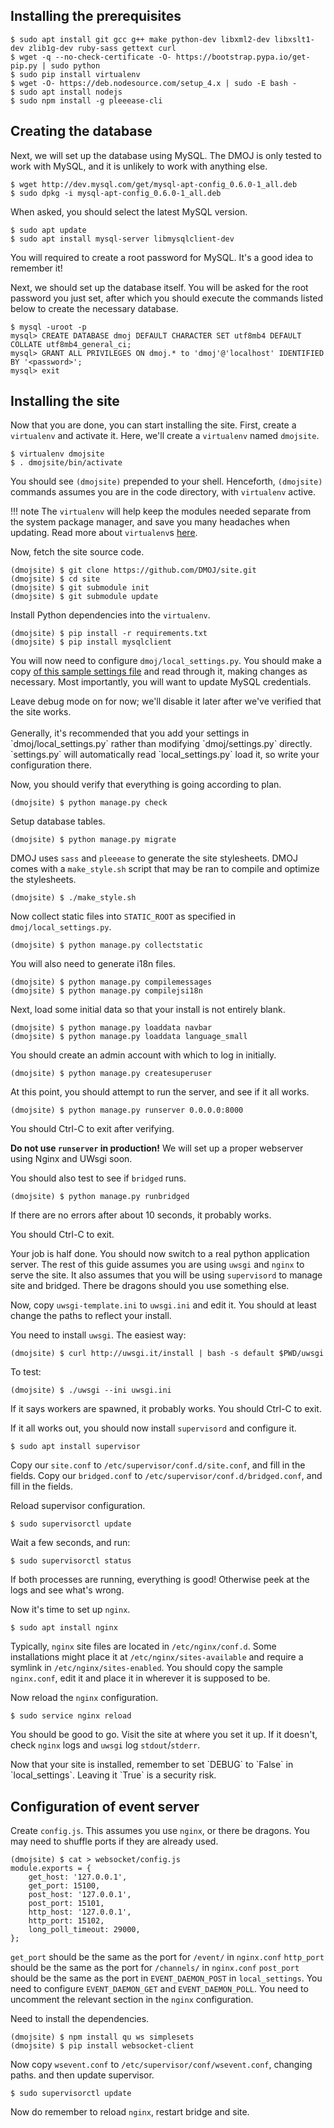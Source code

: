 ## Installing the prerequisites

```
$ sudo apt install git gcc g++ make python-dev libxml2-dev libxslt1-dev zlib1g-dev ruby-sass gettext curl
$ wget -q --no-check-certificate -O- https://bootstrap.pypa.io/get-pip.py | sudo python
$ sudo pip install virtualenv
$ wget -O- https://deb.nodesource.com/setup_4.x | sudo -E bash -
$ sudo apt install nodejs
$ sudo npm install -g pleeease-cli
```

## Creating the database

Next, we will set up the database using MySQL. The DMOJ is only tested to work with MySQL, and it is unlikely to work with anything else.

```
$ wget http://dev.mysql.com/get/mysql-apt-config_0.6.0-1_all.deb
$ sudo dpkg -i mysql-apt-config_0.6.0-1_all.deb
```
When asked, you should select the latest MySQL version.

```
$ sudo apt update
$ sudo apt install mysql-server libmysqlclient-dev
```

You will required to create a root password for MySQL. It's a good idea to remember it!

Next, we should set up the database itself. You will be asked for the root password you just set, after which you should execute the commands listed below to create the necessary database.

```
$ mysql -uroot -p
mysql> CREATE DATABASE dmoj DEFAULT CHARACTER SET utf8mb4 DEFAULT COLLATE utf8mb4_general_ci;
mysql> GRANT ALL PRIVILEGES ON dmoj.* to 'dmoj'@'localhost' IDENTIFIED BY '<password>';
mysql> exit
```

## Installing the site

Now that you are done, you can start installing the site. First, create a `virtualenv` and activate it. Here, we'll create a `virtualenv` named `dmojsite`.

```
$ virtualenv dmojsite
$ . dmojsite/bin/activate
```
You should see `(dmojsite)` prepended to your shell. Henceforth, `(dmojsite)` commands assumes you are in the code directory, with `virtualenv` active.

!!! note
    The `virtualenv` will help keep the modules needed separate from the system package manager, and save you many headaches when updating. Read more about `virtualenv`s [here](#).


Now, fetch the site source code.

```
(dmojsite) $ git clone https://github.com/DMOJ/site.git
(dmojsite) $ cd site
(dmojsite) $ git submodule init
(dmojsite) $ git submodule update
```

Install Python dependencies into the `virtualenv`.

```
(dmojsite) $ pip install -r requirements.txt
(dmojsite) $ pip install mysqlclient
```

You will now need to configure `dmoj/local_settings.py`. You should make a copy [of this sample settings file](https://github.com/DMOJ/docs/blob/master/sample_files/local_settings.py) and read through it, making changes as necessary. Most importantly, you will want to update MySQL credentials.

<div class="alert alert-info">
Leave debug mode on for now; we'll disable it later after we've verified that the site works.
<br/><br/>
Generally, it's recommended that you add your settings in `dmoj/local_settings.py` rather than modifying `dmoj/settings.py` directly. `settings.py` will automatically read `local_settings.py` load it, so write your configuration there.
</div>

Now, you should verify that everything is going according to plan.

```
(dmojsite) $ python manage.py check
```

Setup database tables.

```
(dmojsite) $ python manage.py migrate
```

DMOJ uses `sass` and `pleeease` to generate the site stylesheets. DMOJ comes with a `make_style.sh` script that may be ran to compile and optimize the stylesheets.

```
(dmojsite) $ ./make_style.sh
```

Now collect static files into `STATIC_ROOT` as specified in `dmoj/local_settings.py`.

```
(dmojsite) $ python manage.py collectstatic
```

You will also need to generate i18n files.

```
(dmojsite) $ python manage.py compilemessages
(dmojsite) $ python manage.py compilejsi18n
```

Next, load some initial data so that your install is not entirely blank.

```
(dmojsite) $ python manage.py loaddata navbar
(dmojsite) $ python manage.py loaddata language_small
```

You should create an admin account with which to log in initially.

```
(dmojsite) $ python manage.py createsuperuser
```

At this point, you should attempt to run the server, and see if it all works.

```
(dmojsite) $ python manage.py runserver 0.0.0.0:8000
```

You should Ctrl-C to exit after verifying.

**Do not use `runserver` in production!**
We will set up a proper webserver using Nginx and UWsgi soon.

You should also test to see if `bridged` runs.

```
(dmojsite) $ python manage.py runbridged
```

If there are no errors after about 10 seconds, it probably works.

You should Ctrl-C to exit.

Your job is half done.
You should now switch to a real python application server.
The rest of this guide assumes you are using `uwsgi` and `nginx` to serve the site.
It also assumes that you will be using `supervisord` to manage site and bridged.
There be dragons should you use something else.

Now, copy `uwsgi-template.ini` to `uwsgi.ini` and edit it.
You should at least change the paths to reflect your install.

You need to install `uwsgi`. The easiest way:

```
(dmojsite) $ curl http://uwsgi.it/install | bash -s default $PWD/uwsgi
```

To test:

```
(dmojsite) $ ./uwsgi --ini uwsgi.ini
```

If it says workers are spawned, it probably works.
You should Ctrl-C to exit.

If it all works out, you should now install `supervisord` and configure it.

```
$ sudo apt install supervisor
```

Copy our `site.conf` to `/etc/supervisor/conf.d/site.conf`, and fill in the fields.
Copy our `bridged.conf` to `/etc/supervisor/conf.d/bridged.conf`, and fill in the fields.

Reload supervisor configuration.

```
$ sudo supervisorctl update
```

Wait a few seconds, and run:

```
$ sudo supervisorctl status
```

If both processes are running, everything is good!
Otherwise peek at the logs and see what's wrong.

Now it's time to set up `nginx`.

```
$ sudo apt install nginx
```

Typically, `nginx` site files are located in `/etc/nginx/conf.d`.
Some installations might place it at `/etc/nginx/sites-available`
and require a symlink in `/etc/nginx/sites-enabled`.
You should copy the sample `nginx.conf`, edit it and place it in wherever
it is supposed to be.

Now reload the `nginx` configuration.

```
$ sudo service nginx reload
```

You should be good to go. Visit the site at where you set it up.
If it doesn't, check `nginx` logs and `uwsgi` log `stdout`/`stderr`.

<div class="alert alert-info">
Now that your site is installed, remember to set `DEBUG` to `False` in
`local_settings`. Leaving it `True` is a security risk.
</div>

## Configuration of event server
Create `config.js`. This assumes you use `nginx`, or there be dragons.
You may need to shuffle ports if they are already used.

```
(dmojsite) $ cat > websocket/config.js
module.exports = {
    get_host: '127.0.0.1',
    get_port: 15100,
    post_host: '127.0.0.1',
    post_port: 15101,
    http_host: '127.0.0.1',
    http_port: 15102,
    long_poll_timeout: 29000,
};
```

`get_port` should be the same as the port for `/event/` in `nginx.conf`
`http_port` should be the same as the port for `/channels/` in `nginx.conf`
`post_port` should be the same as the port in `EVENT_DAEMON_POST` in `local_settings`.
You need to configure `EVENT_DAEMON_GET` and `EVENT_DAEMON_POLL`.
You need to uncomment the relevant section in the `nginx` configuration.

Need to install the dependencies.

```
(dmojsite) $ npm install qu ws simplesets
(dmojsite) $ pip install websocket-client
```

Now copy `wsevent.conf` to `/etc/supervisor/conf/wsevent.conf`, changing paths.
and then update supervisor.

```
$ sudo supervisorctl update
```

Now do remember to reload `nginx`, restart bridge and site.
